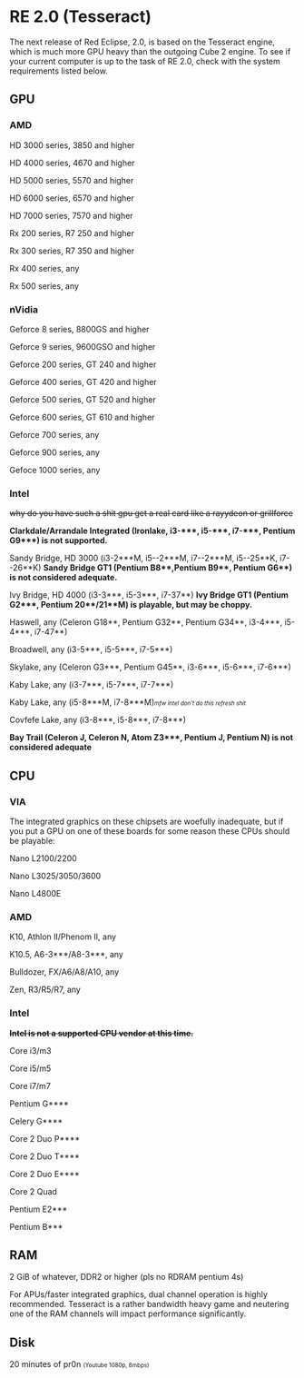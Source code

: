 # RE 2.0 (Tesseract)

The next release of Red Eclipse, 2.0, is based on the Tesseract engine, which is much more GPU heavy than the outgoing Cube 2 engine. To see if your current computer is up to the task of RE 2.0, check with the system requirements listed below.

## GPU

### AMD

HD 3000 series, 3850 and higher

HD 4000 series, 4670 and higher

HD 5000 series, 5570 and higher

HD 6000 series, 6570 and higher

HD 7000 series, 7570 and higher

Rx 200 series, R7 250 and higher

Rx 300 series, R7 350 and higher

Rx 400 series, any

Rx 500 series, any

### nVidia

Geforce 8 series, 8800GS and higher

Geforce 9 series, 9600GSO and higher

Geforce 200 series, GT 240 and higher

Geforce 400 series, GT 420 and higher

Geforce 500 series, GT 520 and higher

Geforce 600 series, GT 610 and higher

Geforce 700 series, any

Geforce 900 series, any

Gefoce 1000 series, any

### Intel

<s>why do you have such a shit gpu get a real card like a rayydeon or grillforce</s>

**Clarkdale/Arrandale Integrated (Ironlake, i3-\*\*\*, i5-\*\*\*, i7-\*\*\*, Pentium G9\*\*\*) is not supported.**

Sandy Bridge, HD 3000 (i3-2\*\*\*M, i5--2\*\*\*M, i7--2\*\*\*M, i5--25\*\*K, i7--26\*\*K) **Sandy Bridge GT1 (Pentium B8\*\*,Pentium B9\*\*, Pentium G6\*\*) is not considered adequate.**

Ivy Bridge, HD 4000 (i3-3\*\*\*, i5-3\*\*\*, i7-37\*\*) **Ivy Bridge GT1 (Pentium G2\*\*\*, Pentium 20\*\*/21\*\*M) is playable, but may be choppy.**

Haswell, any (Celeron G18\*\*, Pentium G32\*\*, Pentium G34\*\*, i3-4\*\*\*, i5-4\*\*\*, i7-47\*\*)

Broadwell, any (i3-5\*\*\*, i5-5\*\*\*, i7-5\*\*\*)

Skylake, any (Celeron G3\*\*\*, Pentium G45\*\*, i3-6\*\*\*, i5-6\*\*\*, i7-6\*\*\*)

Kaby Lake, any (i3-7\*\*\*, i5-7\*\*\*, i7-7\*\*\*)

Kaby Lake, any (i5-8\*\*\*M, i7-8\*\*\*M)<font size="-5">*mfw intel don't do this refresh shit*</font>

Covfefe Lake, any (i3-8\*\*\*, i5-8\*\*\*, i7-8\*\*\*)

**Bay Trail (Celeron J, Celeron N, Atom Z3\*\*\*, Pentium J, Pentium N) is not considered adequate**

## CPU

### VIA

The integrated graphics on these chipsets are woefully inadequate, but if you put a GPU on one of these boards for some reason these CPUs should be playable:

Nano L2100/2200

Nano L3025/3050/3600

Nano L4800E

### AMD

K10, Athlon II/Phenom II, any

K10.5, A6-3\*\*\*/A8-3\*\*\*, any

Bulldozer, FX/A6/A8/A10, any

Zen, R3/R5/R7, any

### Intel

<s>**Intel is not a supported CPU vendor at this time.**</s>

Core i3/m3

Core i5/m5

Core i7/m7

Pentium G\*\*\*\*

Celery G\*\*\*\*

Core 2 Duo P\*\*\*\*

Core 2 Duo T\*\*\*\*

Core 2 Duo E\*\*\*\*

Core 2 Quad

Pentium E2\*\*\*

Pentium B\*\*\*

## RAM

2 GiB of whatever, DDR2 or higher (pls no RDRAM pentium 4s)

For APUs/faster integrated graphics, dual channel operation is highly recommended. Tesseract is a rather bandwidth heavy game and neutering one of the RAM channels will impact performance significantly.

## Disk

20 minutes of pr0n <font size="-5">(Youtube 1080p, 8mbps)</font>
